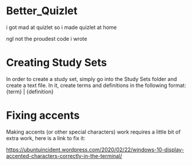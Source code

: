 # Better_Quizlet
i got mad at quizlet so i made quizlet at home

ngl not the proudest code i wrote


# Creating Study Sets
In order to create a study set, simply go into the Study Sets folder and create a text file.  In it, create terms and definitions in the following format:
{term} | {definition}


# Fixing accents
Making accents (or other special characters) work requires
a little bit of extra work, here is a link to fix it:

https://ubuntuincident.wordpress.com/2020/02/22/windows-10-display-accented-characters-correctly-in-the-terminal/